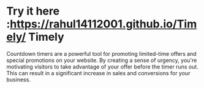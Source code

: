 # Try it here :https://rahul14112001.github.io/Timely/  Timely
Countdown timers are a powerful tool for promoting limited-time offers and special promotions on your website. By creating a sense of urgency, you're motivating visitors to take advantage of your offer before the timer runs out. This can result in a significant increase in sales and conversions for your business.
